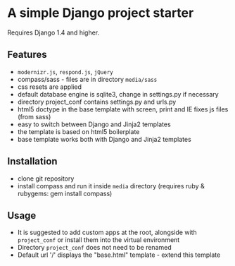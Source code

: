 A simple Django project starter
===============================

Requires Django 1.4 and higher.

Features
--------
* `modernizr.js`, `respond.js`, `jQuery`
* compass/sass - files are in directory `media/sass`
* css resets are applied
* default database engine is sqlite3, change in settings.py if necessary
* directory project_conf contains settings.py and urls.py
* html5 doctype in the base template with screen, print and IE fixes js files (from sass)
* easy to switch between Django and Jinja2 templates
* the template is based on html5 boilerplate
* base template works both with Django and Jinja2 templates

Installation
------------
* clone git repository
* install compass and run it inside `media` directory
  (requires ruby & rubygems: gem install compass)

Usage
-----
* It is suggested to add custom apps at the root,
  alongside with `project_conf`
  or install them into the virtual environment
* Directory `project_conf` does not need to be renamed
* Default url '/' displays the "base.html" template - extend this template
